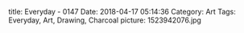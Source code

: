 title: Everyday - 0147
Date: 2018-04-17 05:14:36
Category: Art
Tags: Everyday, Art, Drawing, Charcoal
picture: 1523942076.jpg

